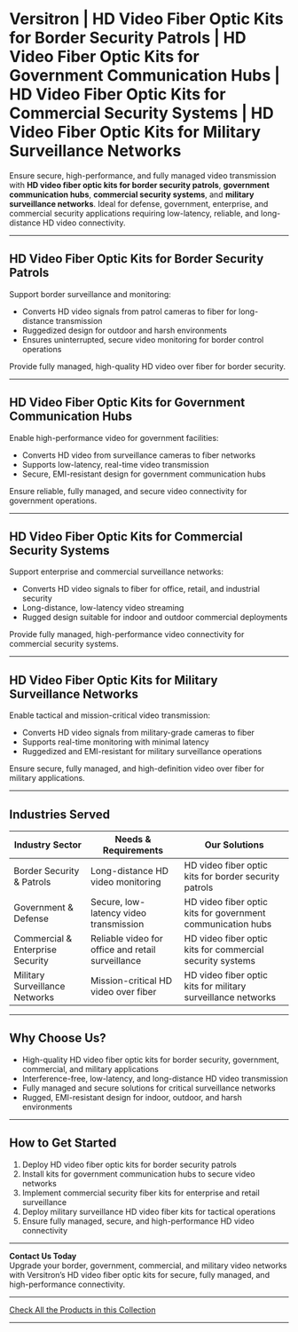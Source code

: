 # Versitron | HD Video Fiber Optic Kits for Border Security Patrols | HD Video Fiber Optic Kits for Government Communication Hubs | HD Video Fiber Optic Kits for Commercial Security Systems | HD Video Fiber Optic Kits for Military Surveillance Networks

Ensure secure, high-performance, and fully managed video transmission with **HD video fiber optic kits for border security patrols**, **government communication hubs**, **commercial security systems**, and **military surveillance networks**. Ideal for defense, government, enterprise, and commercial security applications requiring low-latency, reliable, and long-distance HD video connectivity.

---

## HD Video Fiber Optic Kits for Border Security Patrols

Support border surveillance and monitoring:

- Converts HD video signals from patrol cameras to fiber for long-distance transmission  
- Ruggedized design for outdoor and harsh environments  
- Ensures uninterrupted, secure video monitoring for border control operations  

Provide fully managed, high-quality HD video over fiber for border security.

---

## HD Video Fiber Optic Kits for Government Communication Hubs

Enable high-performance video for government facilities:

- Converts HD video from surveillance cameras to fiber networks  
- Supports low-latency, real-time video transmission  
- Secure, EMI-resistant design for government communication hubs  

Ensure reliable, fully managed, and secure video connectivity for government operations.

---

## HD Video Fiber Optic Kits for Commercial Security Systems

Support enterprise and commercial surveillance networks:

- Converts HD video signals to fiber for office, retail, and industrial security  
- Long-distance, low-latency video streaming  
- Rugged design suitable for indoor and outdoor commercial deployments  

Provide fully managed, high-performance video connectivity for commercial security systems.

---

## HD Video Fiber Optic Kits for Military Surveillance Networks

Enable tactical and mission-critical video transmission:

- Converts HD video signals from military-grade cameras to fiber  
- Supports real-time monitoring with minimal latency  
- Ruggedized and EMI-resistant for military surveillance operations  

Ensure secure, fully managed, and high-definition video over fiber for military applications.

---

## Industries Served

| Industry Sector                   | Needs & Requirements                               | Our Solutions                                   |
|-----------------------------------|---------------------------------------------------|------------------------------------------------|
| Border Security & Patrols          | Long-distance HD video monitoring                  | HD video fiber optic kits for border security patrols |
| Government & Defense               | Secure, low-latency video transmission            | HD video fiber optic kits for government communication hubs |
| Commercial & Enterprise Security   | Reliable video for office and retail surveillance | HD video fiber optic kits for commercial security systems |
| Military Surveillance Networks     | Mission-critical HD video over fiber              | HD video fiber optic kits for military surveillance networks |

---

## Why Choose Us?

- High-quality HD video fiber optic kits for border security, government, commercial, and military applications  
- Interference-free, low-latency, and long-distance HD video transmission  
- Fully managed and secure solutions for critical surveillance networks  
- Rugged, EMI-resistant design for indoor, outdoor, and harsh environments  

---

## How to Get Started

1. Deploy HD video fiber optic kits for border security patrols  
2. Install kits for government communication hubs to secure video networks  
3. Implement commercial security fiber kits for enterprise and retail surveillance  
4. Deploy military surveillance HD video fiber kits for tactical operations  
5. Ensure fully managed, secure, and high-performance HD video connectivity  

---

**Contact Us Today**  
Upgrade your border, government, commercial, and military video networks with Versitron’s HD video fiber optic kits for secure, fully managed, and high-performance connectivity.

---

[Check All the Products in this Collection](https://www.versitron.com/collections/versivision-hd-video)

---
